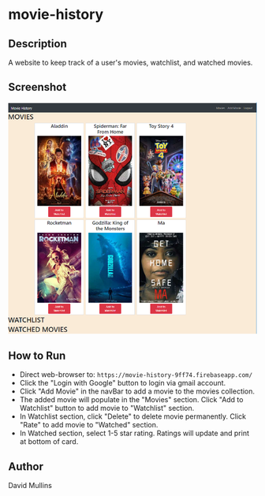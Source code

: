 # movie-history

## Description
A website to keep track of a user's movies, watchlist, and watched movies.

## Screenshot
![image of movies](https://raw.githubusercontent.com/GitMullins/movie-history/master/src/img/screenshot.PNG)

## How to Run
* Direct web-browser to: `https://movie-history-9ff74.firebaseapp.com/`
* Click the "Login with Google" button to login via gmail account.
* Click "Add Movie" in the navBar to add a movie to the movies collection.
* The added movie will populate in the "Movies" section. Click "Add to Watchlist" button to add movie to "Watchlist" section.
* In Watchlist section, click "Delete" to delete movie permanently. Click "Rate" to add movie to "Watched" section.
* In Watched section, select 1-5 star rating. Ratings will update and print at bottom of card.


## Author
David Mullins